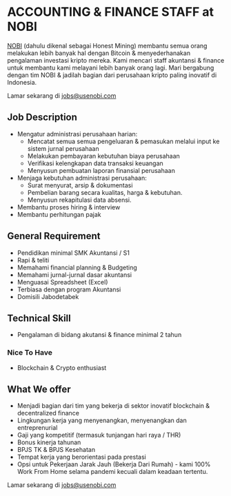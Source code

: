 # ACCOUNTING & FINANCE STAFF at NOBI
 
[NOBI](https://usenobi.com) (dahulu dikenal sebagai Honest Mining) membantu semua orang melakukan lebih banyak hal dengan Bitcoin & menyederhanakan pengalaman investasi kripto mereka. Kami mencari staff akuntansi & finance untuk membantu kami melayani lebih banyak orang lagi. Mari bergabung dengan tim NOBI & jadilah bagian dari perusahaan kripto paling inovatif di Indonesia.

Lamar sekarang di [jobs@usenobi.com](jobs@usenobi.com) 

## Job Description
- Mengatur administrasi perusahaan harian:
  - Mencatat semua semua pengeluaran & pemasukan melalui input ke sistem jurnal perusahaan
  - Melakukan pembayaran kebutuhan biaya perusahaan
  - Verifikasi kelengkapan data transaksi keuangan
  - Menyusun pembuatan laporan finansial perusahaan
- Menjaga kebutuhan administrasi perusahaan: 
  - Surat menyurat, arsip & dokumentasi 
  - Pembelian barang secara kualitas, harga & kebutuhan.
  - Menyusun rekapitulasi data absensi. 
- Membantu proses hiring & interview
- Membantu perhitungan pajak 

## General Requirement
- Pendidikan minimal SMK Akuntansi / S1 
- Rapi & teliti
- Memahami financial planning & Budgeting
- Memahami jurnal-jurnal dasar akuntansi
- Menguasai Spreadsheet (Excel)
- Terbiasa dengan program Akuntansi
- Domisili Jabodetabek 

## Technical Skill 
- Pengalaman di bidang akutansi & finance minimal 2 tahun

### Nice To Have
- Blockchain & Crypto enthusiast

## What We offer
- Menjadi bagian dari tim yang bekerja di sektor inovatif blockchain & decentralized finance 
- Lingkungan kerja yang menyenangkan, menyenangkan dan entreprenurial
- Gaji yang kompetitif (termasuk tunjangan hari raya / THR)
- Bonus kinerja tahunan
- BPJS TK & BPJS Kesehatan
- Tempat kerja yang berorientasi pada prestasi
- Opsi untuk Pekerjaan Jarak Jauh (Bekerja Dari Rumah) - kami 100% Work From Home selama pandemi kecuali dalam keadaan tertentu.

Lamar sekarang di [jobs@usenobi.com](jobs@usenobi.com)
